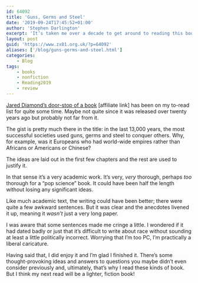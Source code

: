 ```yaml
---
id: 64092
title: 'Guns, Germs and Steel'
date: '2019-09-24T17:45:52+01:00'
author: 'Stephen Darlington'
excerpt: 'It’s taken me over a decade to get around to reading this book. Was it worth the wait?'
layout: post
guid: 'https://www.zx81.org.uk/?p=64092'
aliases: ['/blog/guns-germs-and-steel.html']
categories:
    - Blog
tags:
    - books
    - nonfiction
    - Reading2019
    - review
---
```


[Jared Diamond’s door-stop of a book](https://amzn.to/2lyCsat) [affiliate link] has been on my to-read list for quite some time. Maybe not quite since it was released over twenty years ago but probably not far from it.

The gist is pretty much there in the title: in the last 13,000 years, the most successful societies used guns, germs and steel to conquer others. Why, for example, was it Europeans who had world-wide empires rather than Africans or Americans or Chinese?

The ideas are laid out in the first few chapters and the rest are used to justify it.

In that sense it’s a very academic work. It’s very, *very* thorough, perhaps *too* thorough for a “pop science” book. It could have been half the length without losing any significant ideas.

Like much academic text, the writing could have been better; there were quite a few awkward sentences. But it was clear and the anecdotes livened it up, meaning it *wasn’t* just a very long paper.

I was aware that some sentences made me cringe a little. I wondered if it had dated badly or just that it’s difficult to write about race without sounding at least a little politically incorrect. Worrying that I’m too PC, I’m practically a liberal caricature.

Having said that, I did enjoy it and I’m glad I finished it. There’s some thought-provoking ideas and answers to questions you maybe didn’t even consider previously and, ultimately, that’s why I read these kinds of book. But I think my next read will be a lighter, fiction book!